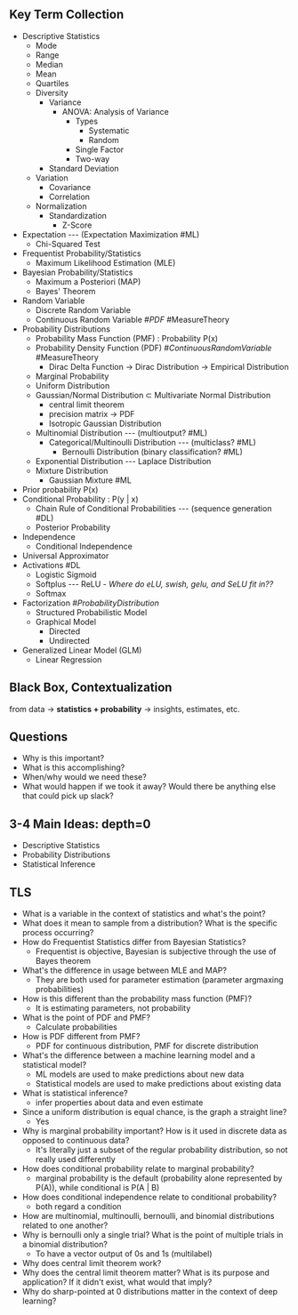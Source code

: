 ## Key Term Collection
- Descriptive Statistics
	- Mode
	- Range
	- Median
	- Mean
	- Quartiles
	- Diversity
		- Variance
			- ANOVA: Analysis of Variance
				- Types
					- Systematic
					- Random
				- Single Factor
				- Two-way
		- Standard Deviation
	- Variation
		- Covariance
		- Correlation
	- Normalization
		- Standardization
			- Z-Score
- Expectation --- (Expectation Maximization #ML)
	- Chi-Squared Test
- Frequentist Probability/Statistics
	- Maximum Likelihood Estimation (MLE)
- Bayesian Probability/Statistics
	- Maximum a Posteriori (MAP)
	- Bayes' Theorem
- Random Variable
	- Discrete Random Variable
	- Continuous Random Variable #_PDF_ #MeasureTheory
- Probability Distributions
	- Probability Mass Function (PMF) : Probability P(x)
	- Probability Density Function (PDF) #_ContinuousRandomVariable_ #MeasureTheory 
		- Dirac Delta Function -> Dirac Distribution -> Empirical Distribution
	- Marginal Probability
	- Uniform Distribution
	- Gaussian/Normal Distribution $\subset$ Multivariate Normal Distribution
		- central limit theorem
		- precision matrix -> PDF
		- Isotropic Gaussian Distribution
	- Multinomial Distribution --- (multioutput? #ML)
		- Categorical/Multinoulli Distribution --- (multiclass? #ML)
			- Bernoulli Distribution (binary classification? #ML)
	- Exponential Distribution --- Laplace Distribution
	- Mixture Distribution
		- Gaussian Mixture #ML
- Prior probability P(x)
- Conditional Probability : P(y | x)
	- Chain Rule of Conditional Probabilities --- (sequence generation #DL)
	- Posterior Probability
- Independence
	- Conditional Independence
- Universal Approximator
- Activations #DL 
	- Logistic Sigmoid
	- Softplus --- ReLU
		\- *Where do eLU, swish, gelu, and SeLU fit in??*
	- Softmax
- Factorization #_ProbabilityDistribution_
	- Structured Probabilistic Model
	- Graphical Model
		- Directed
		- Undirected
- Generalized Linear Model (GLM)
	- Linear Regression

## Black Box, Contextualization
from data -> **statistics + probability** -> insights, estimates, etc.

## Questions
- Why is this important?
- What is this accomplishing?
- When/why would we need these?
- What would happen if we took it away? Would there be anything else that could pick up slack?

## 3-4 Main Ideas: depth=0
- Descriptive Statistics
- Probability Distributions
- Statistical Inference

## TLS
- What is a variable in the context of statistics and what's the point?
- What does it mean to sample from a distribution? What is the specific process occurring?
- How do Frequentist Statistics differ from Bayesian Statistics?
	- Frequentist is objective, Bayesian is subjective through the use of Bayes theorem
- What's the difference in usage between MLE and MAP?
	- They are both used for parameter estimation (parameter argmaxing probabilities)
- How is this different than the probability mass function (PMF)?
	- It is estimating parameters, not probability
- What is the point of PDF and PMF?
	- Calculate probabilities
- How is PDF different from PMF?
	- PDF for continuous distribution, PMF for discrete distribution
- What's the difference between a machine learning model and a statistical model?
	- ML models are used to make predictions about new data
	- Statistical models are used to make predictions about existing data
- What is statistical inference?
	- infer properties about data and even estimate
- Since a uniform distribution is equal chance, is the graph a straight line?
	- Yes
- Why is marginal probability important? How is it used in discrete data as opposed to continuous data?
	- It's literally just a subset of the regular probability distribution, so not really used differently
- How does conditional probability relate to marginal probability? 
	- marginal probability is the default (probability alone represented by P(A)), while conditional is P(A | B)
- How does conditional independence relate to conditional probability?
	- both regard a condition
- How are multinomial, multinoulli, bernoulli, and binomial distributions related to one another?
- Why is bernoulli only a single trial? What is the point of multiple trials in a binomial distribution? 
	- To have a vector output of 0s and 1s (multilabel)
- Why does central limit theorem work?
- Why does the central limit theorem matter? What is its purpose and application? If it didn't exist, what would that imply?
- Why do sharp-pointed at 0 distributions matter in the context of deep learning?